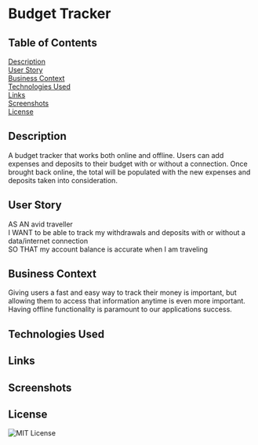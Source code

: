 # Budget Tracker

## Table of Contents

[Description](#description)  
[User Story](#user-story)  
[Business Context](#business-context)  
[Technologies Used](#technologies-used)  
[Links](#links)  
[Screenshots](#screenshots)  
[License](#license)

## Description

A budget tracker that works both online and offline. Users can add expenses and deposits to their budget with or without a connection. Once brought back online, the total will be populated with the new expenses and deposits taken into consideration.

## User Story

AS AN avid traveller  
I WANT to be able to track my withdrawals and deposits with or without a data/internet connection  
SO THAT my account balance is accurate when I am traveling

## Business Context

Giving users a fast and easy way to track their money is important, but allowing them to access that information anytime is even more important. Having offline functionality is paramount to our applications success.

## Technologies Used

## Links

## Screenshots

## License

![MIT License](https://img.shields.io/badge/License-MIT-green)
